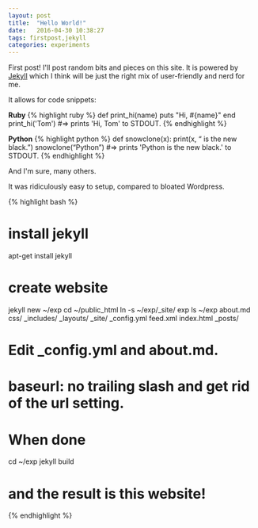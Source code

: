```yaml
---
layout: post
title:  "Hello World!"
date:   2016-04-30 10:38:27
tags: firstpost,jekyll
categories: experiments
---
```


First post! I'll post random bits and pieces on this site.
It is powered by [Jekyll][jekyll] which I think will be just the right mix of user-friendly and nerd for me.

It allows for code snippets:

**Ruby**
{% highlight ruby %}
def print_hi(name)
  puts "Hi, #{name}"
end
print_hi('Tom')
#=> prints 'Hi, Tom' to STDOUT.
{% endhighlight %}

**Python**
{% highlight python %}
def snowclone(x):
    print(x, “ is the new black.”)
snowclone(“Python”)
#=> prints 'Python is the new black.' to STDOUT.
{% endhighlight %}

And I'm sure, many others.

It was ridiculously easy to setup, compared to bloated Wordpress.

{% highlight bash %}
# install jekyll
apt-get install jekyll
# create website
jekyll new ~/exp
cd ~/public_html
ln -s ~/exp/_site/ exp
ls ~/exp
   about.md     css/      _includes/  _layouts/  _site/
   _config.yml  feed.xml  index.html  _posts/
# Edit _config.yml and about.md.
# baseurl: no trailing slash and get rid of the url setting.
# When done
cd ~/exp
jekyll build
# and the result is this website!
{% endhighlight %}

[jekyll]:    http://jekyllrb.com
